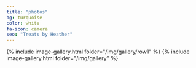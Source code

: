```yaml
---
title: "photos"
bg: turquoise
color: white
fa-icon: camera
seo: "Treats by Heather"
---
```

{% include image-gallery.html folder="/img/gallery/row1" %}
{% include image-gallery.html folder="/img/gallery" %}

